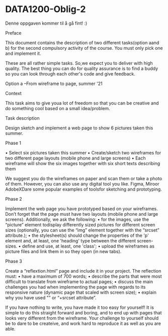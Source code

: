 # DATA1200-Oblig-2

Denne oppgaven kommer til å gå fint! :)

Preface

This document contains the description of two different tasks(option aand b) for the second compulsory activity of the course. You must only pick one and implement it.

These are all rather simple tasks. So,we expect you to deliver with high quality. The best thing you can do for quality assurance is to find a buddy so you can look through each other's code and give feedback.


Option a –From wireframe to page, summer '21

Context

This task aims to give youa lot of freedom so that you can be creative and do something cool based on a small idea/problem.

Task description

Design sketch and implement a web page to show 6 pictures taken this summer.

Phase 1

  • Select six pictures taken this summer 
  • Create/sketch two wireframes for two different page layouts (mobile phone and large screens)
  • Each wireframe will show the six images together with six short texts describing them

We suggest you do the wireframes on paper and scan them or take a photo of them. However, you can also use any digital tool you like. Figma, Miroor AdobeXDare some popular examples of toolsfor sketching and prototyping.

Phase 2

Implement the web page you have prototyped based on your wireframes. Don’t forget that the page must have two layouts (mobile phone and large screens). Additionally, we ask the following:
    • for the images, use the “picture” element todisplay differently sized pictures for different screen sizes (optionally, you can use the “img” element together with the “srcset” attribute.);
    • the stylesheet(s) should change the properties of the 'p' element and, at least, one 'heading' type between the different screen-sizes.
    • define and use, at least, one 'class';
    • upload the wireframes as picture files and link them in so they open (in new tabs).

Phase 3

Create a “reflextion.html” page and include it in your project. The reflection must:
    • have a maximum of 700 words;
    • describe the parts that were most difficult to translate from wireframe to actual pages;
    • discuss the main challenges you had when implementing the page with regards to its responsive nature (dynamic page that scaled with screen size);
    • explain why you have used "<picture>” or “<img>+srcset attribute”.

If you have nothing to write, you have made it too easy for yourself! It is simple to do this straight forward and boring, and to end up with pages that looks very different from the wireframe. Your challenge to yourself should be to dare to be createive, and work hard to reproduce it as well as you are able.